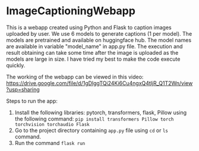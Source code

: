 # ImageCaptioningWebapp

This is a webapp created using Python and Flask to caption images uploaded by user. We use 6 models to generate captions (1 per model). The models are pretrained and available on huggingface hub. The model names are available in variable "model_name" in app.py file. The execution and result obtaining can take some time after the image is uploaded as the models are large in size. I have tried my best to make the code execute quickly.

The working of the webapp can be viewed in this video: https://drive.google.com/file/d/1gDlggTQi24Ki6Cu4ngxQ4tljR_Q1T2Wn/view?usp=sharing

Steps to run the app:
<ol>
  <li>
    Install the following libraries: pytorch, transformers, flask, Pillow using the following command:
    <code>pip install transformers Pillow torch torchvision torchaudio Flask</code>
  </li>
  <li>
    Go to the project directory containing <code>app.py</code> file using <code>cd</code> or <code>ls</code> command.
  </li>
  <li>
    Run the command <code>flask run</code>
  </li>
</ol>
